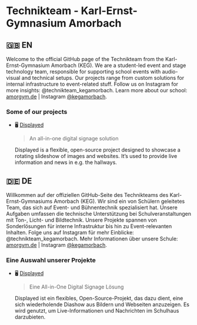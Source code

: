 # Technikteam - Karl-Ernst-Gymnasium Amorbach

## 🇬🇧 EN

Welcome to the official GitHub page of the Technikteam from the Karl-Ernst-Gymnasium Amorbach (KEG). We are a student-led event and stage technology team, responsible for supporting school events with audio-visual and technical setups. Our projects range from custom solutions for internal infrastructure to event-related stuff.
Follow us on Instagram for more insights: @technikteam_kegamorbach.
Learn more about our school: [amorgym.de](https://amorgym.de) | Instagram [@kegamorbach](https://instagram.com/technikteam_kegamorbach).

### Some of our projects

-   🖥️ [Displayed](https://github.com/TechnikKEG/Displayed)
    > An all-in-one digital signage solution
    
    Displayed is a flexible, open-source project designed to showcase a rotating slideshow of images and websites. It’s used to provide live information and news in e.g. the hallways.

## 🇩🇪 DE

Willkommen auf der offiziellen GitHub-Seite des Technikteams des Karl-Ernst-Gymnasiums Amorbach (KEG). Wir sind ein von Schülern geleitetes Team, das sich auf Event- und Bühnentechnik spezialisiert hat. Unsere Aufgaben umfassen die technische Unterstützung bei Schulveranstaltungen mit Ton-, Licht- und Bildtechnik. Unsere Projekte spannen von Sonderlösungen für interne Infrastruktur bis hin zu Event-relevanten Inhalten.
Folge uns auf Instagram für mehr Einblicke: @technikteam_kegamorbach.
Mehr Informationen über unsere Schule: [amorgym.de](https://amorgym.de) | Instagram [@kegamorbach](https://instagram.com/technikteam_kegamorbach).

### Eine Auswahl unserer Projekte

-   🖥️ [Displayed](https://github.com/TechnikKEG/Displayed)
    > Eine All-in-One Digital Signage Lösung
    
    Displayed ist ein flexibles, Open-Source-Projekt, das dazu dient, eine sich wiederholende Diashow aus Bildern und Webseiten anzuzeigen. Es wird genutzt, um Live-Informationen und Nachrichten im Schulhaus darzubieten.
